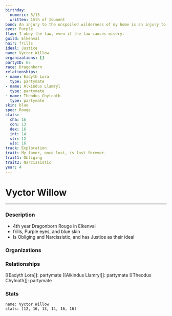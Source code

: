 ```yaml
---
birthday:
  numeric: 5/15
  written: 15th of Iounent
bond: An injury to the unspoiled wilderness of my home is an injury to me.
eyes: Purple
flaw: I obey the law, even if the law causes misery.
guild: Elkenval
hair: frills
ideal: Justice
name: Vyctor Willow
organizations: []
partyID: 65
race: Dragonborn
relationships:
- name: Eadyth Lora
  type: partymate
- name: Alkindus Llamryl
  type: partymate
- name: Theodus Chylnoth
  type: partymate
skin: blue
spec: Rouge
stats:
  cha: 16
  con: 13
  dex: 16
  int: 14
  str: 12
  wis: 16
track: Exploration
trait: My favor, once lost, is lost forever.
trait1: Obliging
trait2: Narcissistic
year: 4
---
```

# Vyctor Willow
---
### Description
- 4th year Dragonborn Rouge in Elkenval
- frills, Purple eyes, and blue skin
- Is Obliging and Narcissistic, and has Justice as their ideal

### Organizations
### Relationships
[[Eadyth Lora]]: partymate
[[Alkindus Llamryl]]: partymate
[[Theodus Chylnoth]]: partymate
### Stats
```statblock
name: Vyctor Willow
stats: [12, 16, 13, 14, 16, 16]
```